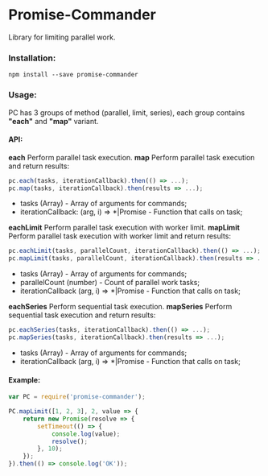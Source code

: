 # Promise-Commander

Library for limiting parallel work.

### Installation:

```
npm install --save promise-commander
```

### Usage:

PC has 3 groups of method (parallel, limit, series), each group contains **"each"** and **"map"** variant.

#### API:

**each** Perform parallel task execution.
**map** Perform parallel task execution and return results:
```javascript
pc.each(tasks, iterationCallback).then(() => ...);
pc.map(tasks, iterationCallback).then(results => ...);
```
* tasks (Array) - Array of arguments for commands;
* iterationCallback: (arg, i) => *|Promise - Function that calls on task;

**eachLimit** Perform parallel task execution with worker limit.
**mapLimit** Perform parallel task execution with worker limit and return results:
```javascript
pc.eachLimit(tasks, parallelCount, iterationCallback).then(() => ...);
pc.mapLimit(tasks, parallelCount, iterationCallback).then(results => ...);
```
* tasks (Array) - Array of arguments for commands;
* parallelCount (number) - Count of parallel work tasks;
* iterationCallback (arg, i) => *|Promise - Function that calls on task;

**eachSeries** Perform sequential task execution.
**mapSeries** Perform sequential task execution and return results:
```javascript
pc.eachSeries(tasks, iterationCallback).then(() => ...);
pc.mapSeries(tasks, iterationCallback).then(results => ...);
```
* tasks (Array) - Array of arguments for commands;
* iterationCallback (arg, i) => *|Promise - Function that calls on task;


#### Example:
```javascript
var PC = require('promise-commander');

PC.mapLimit([1, 2, 3], 2, value => {
    return new Promise(resolve => {
        setTimeout(() => {
            console.log(value);
            resolve();
        }, 10);
    });
}).then(() => console.log('OK'));
```

